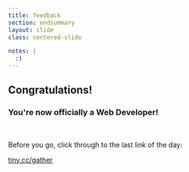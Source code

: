 ```yaml
---
title: feedback
section: endsummary
layout: slide
class: centered-slide

notes: |
  :)
---
```


## Congratulations!

### You're now officially a Web Developer!

<br>

Before you go, click through to the last link of the day:

[tiny.cc/gather](http://tiny.cc/gather)